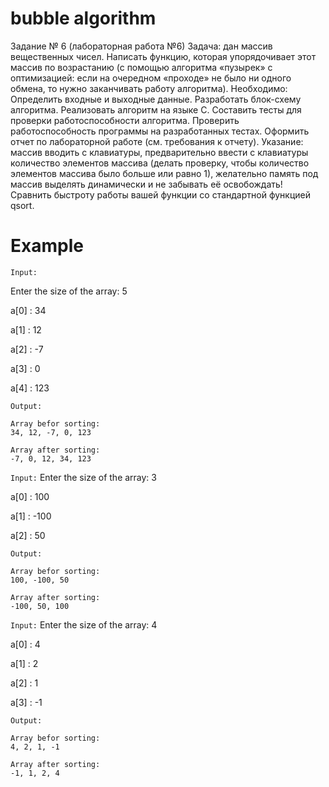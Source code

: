 # bubble algorithm


Задание № 6 (лабораторная работа №6)
Задача: дан массив вещественных чисел. Написать функцию, которая упорядочивает этот массив по возрастанию (с помощью алгоритма «пузырек» с оптимизацией: если на очередном «проходе» не было ни одного обмена, то нужно заканчивать работу алгоритма).
Необходимо:
Определить входные и выходные данные.
Разработать блок-схему алгоритма.
Реализовать алгоритм на языке С.
Составить тесты для проверки работоспособности алгоритма.
Проверить работоспособность программы на разработанных тестах.
Оформить отчет по лабораторной работе (см. требования к отчету).
Указание:  массив вводить с клавиатуры, предварительно ввести с клавиатуры количество элементов массива (делать проверку, чтобы количество элементов массива было больше или равно 1), желательно память под массив выделять динамически и не забывать её освобождать!
Сравнить быстроту работы вашей функции со стандартной функцией qsort.


# Example


`Input:`

Enter the size of the array:    5

a[0] : 34

a[1] : 12

a[2] : -7

a[3] : 0

a[4] : 123

`Output:`
```
Array befor sorting:
34, 12, -7, 0, 123

Array after sorting:
-7, 0, 12, 34, 123
```

`Input:`
Enter the size of the array:    3

a[0] : 100

a[1] : -100

a[2] : 50

`Output:`
```
Array befor sorting:
100, -100, 50

Array after sorting:
-100, 50, 100
```

`Input:`
Enter the size of the array:    4

a[0] : 4

a[1] : 2

a[2] : 1

a[3] : -1

`Output:`
```
Array befor sorting:
4, 2, 1, -1

Array after sorting:
-1, 1, 2, 4
```